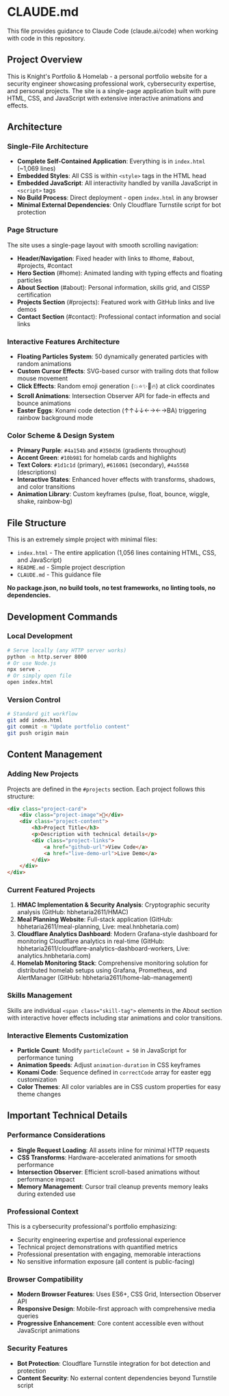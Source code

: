 # CLAUDE.md

This file provides guidance to Claude Code (claude.ai/code) when working with code in this repository.

## Project Overview

This is Knight's Portfolio & Homelab - a personal portfolio website for a security engineer showcasing professional work, cybersecurity expertise, and personal projects. The site is a single-page application built with pure HTML, CSS, and JavaScript with extensive interactive animations and effects.

## Architecture

### Single-File Architecture
- **Complete Self-Contained Application**: Everything is in `index.html` (~1,069 lines)
- **Embedded Styles**: All CSS is within `<style>` tags in the HTML head
- **Embedded JavaScript**: All interactivity handled by vanilla JavaScript in `<script>` tags
- **No Build Process**: Direct deployment - open `index.html` in any browser
- **Minimal External Dependencies**: Only Cloudflare Turnstile script for bot protection

### Page Structure
The site uses a single-page layout with smooth scrolling navigation:
- **Header/Navigation**: Fixed header with links to #home, #about, #projects, #contact
- **Hero Section** (#home): Animated landing with typing effects and floating particles
- **About Section** (#about): Personal information, skills grid, and CISSP certification
- **Projects Section** (#projects): Featured work with GitHub links and live demos
- **Contact Section** (#contact): Professional contact information and social links

### Interactive Features Architecture
- **Floating Particles System**: 50 dynamically generated particles with random animations
- **Custom Cursor Effects**: SVG-based cursor with trailing dots that follow mouse movement
- **Click Effects**: Random emoji generation (💥⭐✨🎉🔥) at click coordinates
- **Scroll Animations**: Intersection Observer API for fade-in effects and bounce animations
- **Easter Eggs**: Konami code detection (↑↑↓↓←→←→BA) triggering rainbow background mode

### Color Scheme & Design System
- **Primary Purple**: `#4a154b` and `#350d36` (gradients throughout)
- **Accent Green**: `#10b981` for homelab cards and highlights
- **Text Colors**: `#1d1c1d` (primary), `#616061` (secondary), `#4a5568` (descriptions)
- **Interactive States**: Enhanced hover effects with transforms, shadows, and color transitions
- **Animation Library**: Custom keyframes (pulse, float, bounce, wiggle, shake, rainbow-bg)

## File Structure

This is an extremely simple project with minimal files:
- `index.html` - The entire application (1,056 lines containing HTML, CSS, and JavaScript)
- `README.md` - Simple project description
- `CLAUDE.md` - This guidance file

**No package.json, no build tools, no test frameworks, no linting tools, no dependencies.**

## Development Commands

### Local Development
```bash
# Serve locally (any HTTP server works)
python -m http.server 8000
# Or use Node.js
npx serve .
# Or simply open file
open index.html
```

### Version Control
```bash
# Standard git workflow
git add index.html
git commit -m "Update portfolio content"
git push origin main
```

## Content Management

### Adding New Projects
Projects are defined in the `#projects` section. Each project follows this structure:
```html
<div class="project-card">
    <div class="project-image">🔐</div>
    <div class="project-content">
        <h3>Project Title</h3>
        <p>Description with technical details</p>
        <div class="project-links">
            <a href="github-url">View Code</a>
            <a href="live-demo-url">Live Demo</a>
        </div>
    </div>
</div>
```

### Current Featured Projects
1. **HMAC Implementation & Security Analysis**: Cryptographic security analysis (GitHub: hbhetaria2611/HMAC)
2. **Meal Planning Website**: Full-stack application (GitHub: hbhetaria2611/meal-planning, Live: meal.hnbhetaria.com)
3. **Cloudflare Analytics Dashboard**: Modern Grafana-style dashboard for monitoring Cloudflare analytics in real-time (GitHub: hbhetaria2611/cloudflare-analytics-dashboard-workers, Live: analytics.hnbhetaria.com)
4. **Homelab Monitoring Stack**: Comprehensive monitoring solution for distributed homelab setups using Grafana, Prometheus, and AlertManager (GitHub: hbhetaria2611/home-lab-management)

### Skills Management
Skills are individual `<span class="skill-tag">` elements in the About section with interactive hover effects including star animations and color transitions.

### Interactive Elements Customization
- **Particle Count**: Modify `particleCount = 50` in JavaScript for performance tuning
- **Animation Speeds**: Adjust `animation-duration` in CSS keyframes
- **Konami Code**: Sequence defined in `correctCode` array for easter egg customization
- **Color Themes**: All color variables are in CSS custom properties for easy theme changes

## Important Technical Details

### Performance Considerations
- **Single Request Loading**: All assets inline for minimal HTTP requests
- **CSS Transforms**: Hardware-accelerated animations for smooth performance
- **Intersection Observer**: Efficient scroll-based animations without performance impact
- **Memory Management**: Cursor trail cleanup prevents memory leaks during extended use

### Professional Context
This is a cybersecurity professional's portfolio emphasizing:
- Security engineering expertise and professional experience
- Technical project demonstrations with quantified metrics
- Professional presentation with engaging, memorable interactions
- No sensitive information exposure (all content is public-facing)

### Browser Compatibility
- **Modern Browser Features**: Uses ES6+, CSS Grid, Intersection Observer API
- **Responsive Design**: Mobile-first approach with comprehensive media queries
- **Progressive Enhancement**: Core content accessible even without JavaScript animations

### Security Features
- **Bot Protection**: Cloudflare Turnstile integration for bot detection and protection
- **Content Security**: No external content dependencies beyond Turnstile script